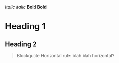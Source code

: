 *Italic* _Italic_
**Bold** __Bold__
# Heading 1
## Heading 2
>Blockquote
Horizontal rule:
blah blah horizontal?
